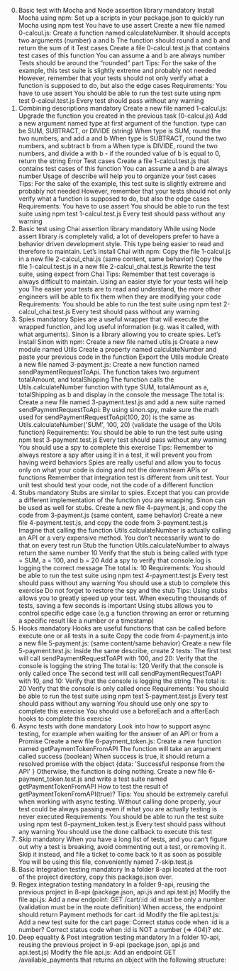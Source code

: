 0. Basic test with Mocha and Node assertion library
mandatory
Install Mocha using npm:
Set up a scripts in your package.json to quickly run Mocha using npm test
You have to use assert
Create a new file named 0-calcul.js:
Create a function named calculateNumber. It should accepts two arguments (number) a and b
The function should round a and b and return the sum of it
Test cases
Create a file 0-calcul.test.js that contains test cases of this function
You can assume a and b are always number
Tests should be around the “rounded” part
Tips:
For the sake of the example, this test suite is slightly extreme and probably not needed
However, remember that your tests should not only verify what a function is supposed to do, but also the edge cases
Requirements:
You have to use assert
You should be able to run the test suite using npm test 0-calcul.test.js
Every test should pass without any warning
1. Combining descriptions
mandatory
Create a new file named 1-calcul.js:
Upgrade the function you created in the previous task (0-calcul.js)
Add a new argument named type at first argument of the function. type can be SUM, SUBTRACT, or DIVIDE (string)
When type is SUM, round the two numbers, and add a and b
When type is SUBTRACT, round the two numbers, and subtract b from a
When type is DIVIDE, round the two numbers, and divide a with b - if the rounded value of b is equal to 0, return the string Error
Test cases
Create a file 1-calcul.test.js that contains test cases of this function
You can assume a and b are always number
Usage of describe will help you to organize your test cases
Tips:
For the sake of the example, this test suite is slightly extreme and probably not needed
However, remember that your tests should not only verify what a function is supposed to do, but also the edge cases
Requirements:
You have to use assert
You should be able to run the test suite using npm test 1-calcul.test.js
Every test should pass without any warning
2. Basic test using Chai assertion library
mandatory
While using Node assert library is completely valid, a lot of developers prefer to have a behavior driven development style. This type being easier to read and therefore to maintain.
Let’s install Chai with npm:
Copy the file 1-calcul.js in a new file 2-calcul_chai.js (same content, same behavior)
Copy the file 1-calcul.test.js in a new file 2-calcul_chai.test.js
Rewrite the test suite, using expect from Chai
Tips:
Remember that test coverage is always difficult to maintain. Using an easier style for your tests will help you
The easier your tests are to read and understand, the more other engineers will be able to fix them when they are modifying your code
Requirements:
You should be able to run the test suite using npm test 2-calcul_chai.test.js
Every test should pass without any warning
3. Spies
mandatory
Spies are a useful wrapper that will execute the wrapped function, and log useful information (e.g. was it called, with what arguments). Sinon is a library allowing you to create spies.
Let’s install Sinon with npm:
Create a new file named utils.js
Create a new module named Utils
Create a property named calculateNumber and paste your previous code in the function
Export the Utils module
Create a new file named 3-payment.js:
Create a new function named sendPaymentRequestToApi. The function takes two argument totalAmount, and totalShipping
The function calls the Utils.calculateNumber function with type SUM, totalAmount as a, totalShipping as b and display in the console the message The total is: <result of the sum>
Create a new file named 3-payment.test.js and add a new suite named sendPaymentRequestToApi:
By using sinon.spy, make sure the math used for sendPaymentRequestToApi(100, 20) is the same as Utils.calculateNumber('SUM', 100, 20) (validate the usage of the Utils function)
Requirements:
You should be able to run the test suite using npm test 3-payment.test.js
Every test should pass without any warning
You should use a spy to complete this exercise
Tips:
Remember to always restore a spy after using it in a test, it will prevent you from having weird behaviors
Spies are really useful and allow you to focus only on what your code is doing and not the downstream APIs or functions
Remember that integration test is different from unit test. Your unit test should test your code, not the code of a different function
4. Stubs
mandatory
Stubs are similar to spies. Except that you can provide a different implementation of the function you are wrapping. Sinon can be used as well for stubs.
Create a new file 4-payment.js, and copy the code from 3-payment.js (same content, same behavior)
Create a new file 4-payment.test.js, and copy the code from 3-payment.test.js
Imagine that calling the function Utils.calculateNumber is actually calling an API or a very expensive method. You don’t necessarily want to do that on every test run
Stub the function Utils.calculateNumber to always return the same number 10
Verify that the stub is being called with type = SUM, a = 100, and b = 20
Add a spy to verify that console.log is logging the correct message The total is: 10
Requirements:
You should be able to run the test suite using npm test 4-payment.test.js
Every test should pass without any warning
You should use a stub to complete this exercise
Do not forget to restore the spy and the stub
Tips:
Using stubs allows you to greatly speed up your test. When executing thousands of tests, saving a few seconds is important
Using stubs allows you to control specific edge case (e.g a function throwing an error or returning a specific result like a number or a timestamp)
5. Hooks
mandatory
Hooks are useful functions that can be called before execute one or all tests in a suite
Copy the code from 4-payment.js into a new file 5-payment.js: (same content/same behavior)
Create a new file 5-payment.test.js:
Inside the same describe, create 2 tests:
The first test will call sendPaymentRequestToAPI with 100, and 20:
Verify that the console is logging the string The total is: 120
Verify that the console is only called once
The second test will call sendPaymentRequestToAPI with 10, and 10:
Verify that the console is logging the string The total is: 20
Verify that the console is only called once
Requirements:
You should be able to run the test suite using npm test 5-payment.test.js
Every test should pass without any warning
You should use only one spy to complete this exercise
You should use a beforeEach and a afterEach hooks to complete this exercise
6. Async tests with done
mandatory
Look into how to support async testing, for example when waiting for the answer of an API or from a Promise
Create a new file 6-payment_token.js:
Create a new function named getPaymentTokenFromAPI
The function will take an argument called success (boolean)
When success is true, it should return a resolved promise with the object {data: 'Successful response from the API' }
Otherwise, the function is doing nothing.
Create a new file 6-payment_token.test.js and write a test suite named getPaymentTokenFromAPI
How to test the result of getPaymentTokenFromAPI(true)?
Tips:
You should be extremely careful when working with async testing. Without calling done properly, your test could be always passing even if what you are actually testing is never executed
Requirements:
You should be able to run the test suite using npm test 6-payment_token.test.js
Every test should pass without any warning
You should use the done callback to execute this test
7. Skip
mandatory
When you have a long list of tests, and you can’t figure out why a test is breaking, avoid commenting out a test, or removing it. Skip it instead, and file a ticket to come back to it as soon as possible
You will be using this file, conveniently named 7-skip.test.js
8. Basic Integration testing
mandatory
In a folder 8-api located at the root of the project directory, copy this package.json over.
9. Regex integration testing
mandatory
In a folder 9-api, reusing the previous project in 8-api (package.json, api.js and api.test.js)
Modify the file api.js:
Add a new endpoint: GET /cart/:id
:id must be only a number (validation must be in the route definition)
When access, the endpoint should return Payment methods for cart :id
Modify the file api.test.js:
Add a new test suite for the cart page:
Correct status code when :id is a number?
Correct status code when :id is NOT a number (=> 404)?
etc.
10. Deep equality & Post integration testing
mandatory
In a folder 10-api, reusing the previous project in 9-api (package.json, api.js and api.test.js)
Modify the file api.js:
Add an endpoint GET /available_payments that returns an object with the following structure:
